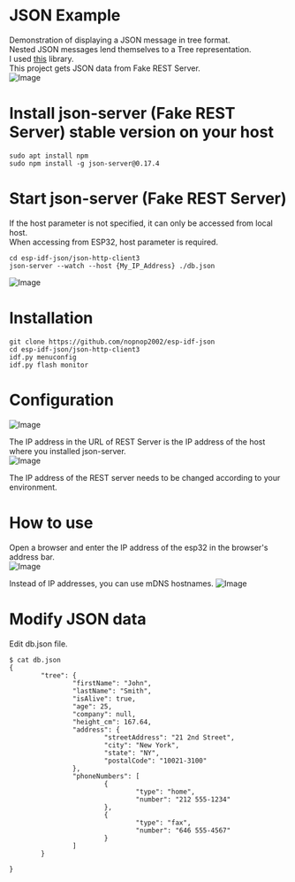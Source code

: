 # JSON Example
Demonstration of displaying a JSON message in tree format.   
Nested JSON messages lend themselves to a Tree representation.   
I used [this](https://github.com/summerstyle/jsonTreeViewer) library.   
This project gets JSON data from Fake REST Server.   
![Image](https://github.com/user-attachments/assets/a23bdbe5-1e35-4706-892a-4bb9c2e8df5d)

# Install json-server (Fake REST Server) stable version on your host
```
sudo apt install npm
sudo npm install -g json-server@0.17.4

```

# Start json-server (Fake REST Server)
If the host parameter is not specified, it can only be accessed from local host.   
When accessing from ESP32, host parameter is required.   
```
cd esp-idf-json/json-http-client3
json-server --watch --host {My_IP_Address} ./db.json
```
![Image](https://github.com/user-attachments/assets/fc181d30-2b98-4199-8983-4359bf14239e)


# Installation
```
git clone https://github.com/nopnop2002/esp-idf-json
cd esp-idf-json/json-http-client3
idf.py menuconfig
idf.py flash monitor
```

# Configuration
![Image](https://github.com/user-attachments/assets/069b30d7-a27c-4a22-a2c6-29d6d37ff1d3)

The IP address in the URL of REST Server is the IP address of the host where you installed json-server.   
![Image](https://github.com/user-attachments/assets/743c0249-a3d2-4fb5-84a1-6506db84c0af)

The IP address of the REST server needs to be changed according to your environment.   

# How to use
Open a browser and enter the IP address of the esp32 in the browser's address bar.   
![Image](https://github.com/user-attachments/assets/562a3c75-8297-413b-8b07-58749c950af2)

Instead of IP addresses, you can use mDNS hostnames.
![Image](https://github.com/user-attachments/assets/22396443-a204-4733-a979-ae154623f7da)

# Modify JSON data
Edit db.json file.
```
$ cat db.json
{
        "tree": {
                "firstName": "John",
                "lastName": "Smith",
                "isAlive": true,
                "age": 25,
                "company": null,
                "height_cm": 167.64,
                "address": {
                        "streetAddress": "21 2nd Street",
                        "city": "New York",
                        "state": "NY",
                        "postalCode": "10021-3100"
                },
                "phoneNumbers": [
                        {
                                "type": "home",
                                "number": "212 555-1234"
                        },
                        {
                                "type": "fax",
                                "number": "646 555-4567"
                        }
                ]
        }

}
```
